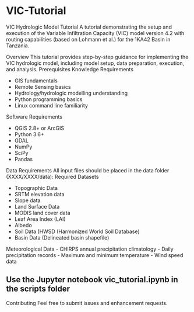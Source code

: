 # VIC-Tutorial
VIC Hydrologic Model Tutorial
A tutorial demonstrating the setup and execution of the Variable Infiltration Capacity (VIC) model version 4.2 with routing capabilities (based on Lohmann et al.) for the 1KA42 Basin in Tanzania.

Overview
This tutorial provides step-by-step guidance for implementing the VIC hydrologic model, including model setup, data preparation, execution, and analysis.
Prerequisites
Knowledge Requirements

- GIS fundamentals
- Remote Sensing basics
- Hydrology/hydrologic modelling understanding
- Python programming basics
- Linux command line familiarity

Software Requirements

- QGIS 2.8+ or ArcGIS
- Python 3.6+
- GDAL
- NumPy
- SciPy
- Pandas

Data Requirements
All input files should be placed in the data folder (XXXX/XXXX/data):
Required Datasets

- Topographic Data
- SRTM elevation data
- Slope data
- Land Surface Data
- MODIS land cover data
- Leaf Area Index (LAI)
- Albedo
- Soil Data (HWSD (Harmonized World Soil Database)
- Basin Data (Delineated basin shapefile)
  
Meteorological Data
    - CHIRPS annual precipitation climatology
    - Daily precipitation records
    - Maximum and minimum temperature
    - Wind speed data
## Use the Jupyter notebook vic_tutorial.ipynb in the scripts folder
Contributing
Feel free to submit issues and enhancement requests.

